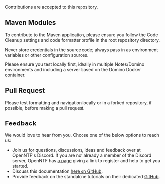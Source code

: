Contributions are accepted to this repository.

## Maven Modules

To contribute to the Maven application, please ensure you follow the Code Cleanup settings and code formatter profile in the root repository directory.

Never store credentials in the source code; always pass in as environment variables or other configuration sources.

Please ensure you test locally first, ideally in multiple Notes/Domino environments and including a server based on the Domino Docker container.

## Pull Request

Please test formatting and navigation locally or in a forked repository, if possible, before making a pull request.

## Feedback

We would love to hear from you. Choose one of the below options to reach us:

- Join us for questions, discussions, ideas and feedback over at OpenNTF's Discord. If you are not already a member of the Discord server, OpenNTF has [a page](https://openntf.org/discord) giving a link to register and help to get you started.
- Discuss this documentation [here on GitHub](https://github.com/HCL-TECH-SOFTWARE/domino-rest-adminclient/discussions).
- Provide feedback on the standalone tutorials on their dedicated [GitHub](https://github.com/HCL-TECH-SOFTWARE/domino-keep-tutorials).

